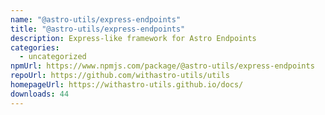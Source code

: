 ```yaml
---
name: "@astro-utils/express-endpoints"
title: "@astro-utils/express-endpoints"
description: Express-like framework for Astro Endpoints
categories:
  - uncategorized
npmUrl: https://www.npmjs.com/package/@astro-utils/express-endpoints
repoUrl: https://github.com/withastro-utils/utils
homepageUrl: https://withastro-utils.github.io/docs/
downloads: 44
---
```

